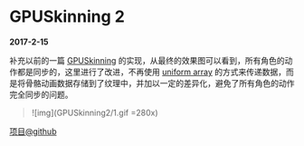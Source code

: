 # GPUSkinning 2

**2017-2-15**

补充以前的一篇 [GPUSkinning][link1] 的实现，从最终的效果图可以看到，所有角色的动作都是同步的，这里进行了改进，不再使用 [uniform array][link2] 的方式来传递数据，而是将骨骼动画数据存储到了纹理中，并加以一定的差异化，避免了所有角色的动作完全同步的问题。

> ![img](GPUSkinning2/1.gif =280x)

[项目@github][link3]

[link1]: GPUSkinning.html

[link2]: https://docs.unity3d.com/ScriptReference/Material.SetMatrixArray.html

[link3]: https://github.com/chengkehan/GPUSkinning